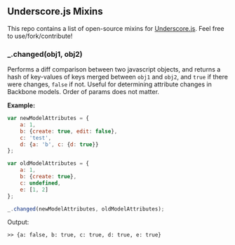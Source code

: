 ## Underscore.js Mixins

This repo contains a list of open-source mixins for [Underscore.js](http://underscorejs.org/). Feel free to use/fork/contribute!

### _.changed(obj1, obj2)

Performs a diff comparison between two javascript objects, and returns a hash of key-values of keys merged between `obj1` and `obj2`, and `true` if there were changes, `false` if not. Useful for determining attribute changes in Backbone models. Order of params does not matter.

**Example:**

```js
var newModelAttributes = {
    a: 1,
    b: {create: true, edit: false},
    c: 'test',
    d: {a: 'b', c: {d: true}}
};

var oldModelAttributes = {
    a: 1,
    b: {create: true},
    c: undefined,
    e: [1, 2]
};

_.changed(newModelAttributes, oldModelAttributes);
```

Output:
```
>> {a: false, b: true, c: true, d: true, e: true}
```
